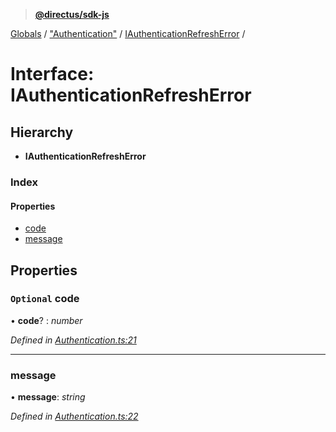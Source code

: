 > **[@directus/sdk-js](../README.md)**

[Globals](../README.md) / ["Authentication"](../modules/_authentication_.md) / [IAuthenticationRefreshError](_authentication_.iauthenticationrefresherror.md) /

# Interface: IAuthenticationRefreshError

## Hierarchy

* **IAuthenticationRefreshError**

### Index

#### Properties

* [code](_authentication_.iauthenticationrefresherror.md#optional-code)
* [message](_authentication_.iauthenticationrefresherror.md#message)

## Properties

### `Optional` code

• **code**? : *number*

*Defined in [Authentication.ts:21](https://github.com/direcuts/sdk-js/tree/master/Authentication.ts#L21)*

___

###  message

• **message**: *string*

*Defined in [Authentication.ts:22](https://github.com/direcuts/sdk-js/tree/master/Authentication.ts#L22)*